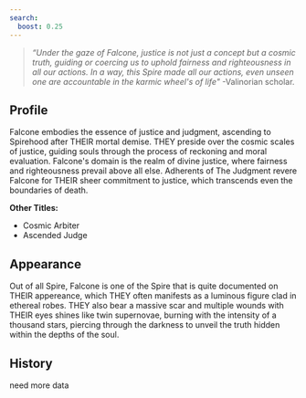 ```yaml
---
search:
  boost: 0.25
---
```


> *“Under the gaze of Falcone, justice is not just a concept but a cosmic truth, guiding or coercing us to uphold fairness and righteousness in all our actions. In a way, this Spire made all our actions, even unseen one are accountable in the karmic wheel's of life"* -Valinorian scholar.

## Profile

Falcone embodies the essence of justice and judgment, ascending to Spirehood after THEIR mortal demise. THEY preside over the cosmic scales of justice, guiding souls through the process of reckoning and moral evaluation. Falcone's domain is the realm of divine justice, where fairness and righteousness prevail above all else. Adherents of The Judgment revere Falcone for THEIR sheer commitment to justice, which transcends even the boundaries of death.

**Other Titles:**

- Cosmic Arbiter
- Ascended Judge

## Appearance

Out of all Spire, Falcone is one of the Spire that is quite documented on THEIR appereance, which THEY often manifests as a luminous figure clad in ethereal robes. THEY also bear a massive scar and multiple wounds with THEIR eyes shines like twin supernovae, burning with the intensity of a thousand stars, piercing through the darkness to unveil the truth hidden within the depths of the soul.

## History

need more data